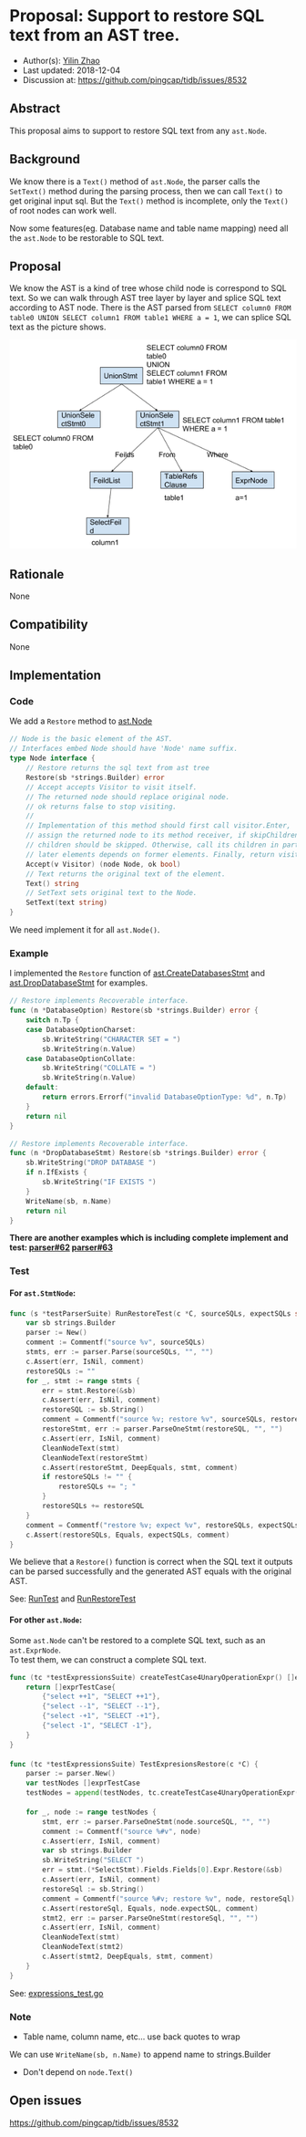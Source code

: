 # Proposal: Support to restore SQL text from an AST tree.

- Author(s):     [Yilin Zhao](https://github.com/leoppro)
- Last updated:  2018-12-04
- Discussion at: https://github.com/pingcap/tidb/issues/8532

## Abstract

This proposal aims to support to restore SQL text from any `ast.Node`.

## Background

We know there is a `Text()` method of `ast.Node`, 
the parser calls the `SetText()` method during the parsing process, 
then we can call `Text()` to get original input sql. 
But the `Text()` method is incomplete, only the `Text()` of root nodes can work well. 

Now some features(eg. Database name and table name mapping) need all the `ast.Node` to be restorable to SQL text.

## Proposal

We know the AST is a kind of tree whose child node is correspond to SQL text. 
So we can walk through AST tree layer by layer and splice SQL text according to AST node. 
There is the AST parsed from `SELECT column0 FROM table0 UNION SELECT column1 FROM table1 WHERE a = 1`, 
we can splice SQL text as the picture shows.

![ast tree](./imgs/ast-tree.png)

## Rationale

None

## Compatibility

None

## Implementation

### Code

We add a `Restore` method to [ast.Node](https://github.com/pingcap/parser/blob/ce4d755a8937ee6bc0e851fafdcd042ab5b1a1c1/ast/ast.go#L28)

```go
// Node is the basic element of the AST.
// Interfaces embed Node should have 'Node' name suffix.
type Node interface {
	// Restore returns the sql text from ast tree
	Restore(sb *strings.Builder) error
	// Accept accepts Visitor to visit itself.
	// The returned node should replace original node.
	// ok returns false to stop visiting.
	//
	// Implementation of this method should first call visitor.Enter,
	// assign the returned node to its method receiver, if skipChildren returns true,
	// children should be skipped. Otherwise, call its children in particular order that
	// later elements depends on former elements. Finally, return visitor.Leave.
	Accept(v Visitor) (node Node, ok bool)
	// Text returns the original text of the element.
	Text() string
	// SetText sets original text to the Node.
	SetText(text string)
}
```

We need implement it for all `ast.Node()`.

### Example

I implemented the `Restore` function of [ast.CreateDatabasesStmt](https://github.com/pingcap/parser/blob/ce4d755a8937ee6bc0e851fafdcd042ab5b1a1c1/ast/ddl.go#L69) 
and [ast.DropDatabaseStmt](https://github.com/pingcap/parser/blob/ce4d755a8937ee6bc0e851fafdcd042ab5b1a1c1/ast/ddl.go#L130) for examples.

```go
// Restore implements Recoverable interface.
func (n *DatabaseOption) Restore(sb *strings.Builder) error {
	switch n.Tp {
	case DatabaseOptionCharset:
		sb.WriteString("CHARACTER SET = ")
		sb.WriteString(n.Value)
	case DatabaseOptionCollate:
		sb.WriteString("COLLATE = ")
		sb.WriteString(n.Value)
	default:
		return errors.Errorf("invalid DatabaseOptionType: %d", n.Tp)
	}
	return nil
}
```

```go
// Restore implements Recoverable interface.
func (n *DropDatabaseStmt) Restore(sb *strings.Builder) error {
	sb.WriteString("DROP DATABASE ")
	if n.IfExists {
		sb.WriteString("IF EXISTS ")
	}
	WriteName(sb, n.Name)
	return nil
}
```

**There are another examples which is including complete implement and test:
[parser#62](https://github.com/pingcap/parser/pull/62) [parser#63](https://github.com/pingcap/parser/pull/63)**

### Test

#### For `ast.StmtNode`:

```go
func (s *testParserSuite) RunRestoreTest(c *C, sourceSQLs, expectSQLs string) {
	var sb strings.Builder
	parser := New()
	comment := Commentf("source %v", sourceSQLs)
	stmts, err := parser.Parse(sourceSQLs, "", "")
	c.Assert(err, IsNil, comment)
	restoreSQLs := ""
	for _, stmt := range stmts {
		err = stmt.Restore(&sb)
		c.Assert(err, IsNil, comment)
		restoreSQL := sb.String()
		comment = Commentf("source %v; restore %v", sourceSQLs, restoreSQL)
		restoreStmt, err := parser.ParseOneStmt(restoreSQL, "", "")
		c.Assert(err, IsNil, comment)
		CleanNodeText(stmt)
		CleanNodeText(restoreStmt)
		c.Assert(restoreStmt, DeepEquals, stmt, comment)
		if restoreSQLs != "" {
			restoreSQLs += "; "
		}
		restoreSQLs += restoreSQL
	}
	comment = Commentf("restore %v; expect %v", restoreSQLs, expectSQLs)
	c.Assert(restoreSQLs, Equals, expectSQLs, comment)
}
```

We believe that a `Restore()` function is correct when the SQL text it outputs can be parsed successfully 
and the generated AST equals with the original AST.

See: [RunTest](https://github.com/pingcap/parser/blob/ce4d755a8937ee6bc0e851fafdcd042ab5b1a1c1/parser_test.go#L255)
and [RunRestoreTest](https://github.com/pingcap/parser/blob/ce4d755a8937ee6bc0e851fafdcd042ab5b1a1c1/parser_test.go#L273)

#### For other `ast.Node`:

Some `ast.Node` can't be restored to a complete SQL text, such as an `ast.ExprNode`.  
To test them, we can construct a complete SQL text.

```go
func (tc *testExpressionsSuite) createTestCase4UnaryOperationExpr() []exprTestCase {
	return []exprTestCase{
		{"select ++1", "SELECT ++1"},
		{"select --1", "SELECT --1"},
		{"select -+1", "SELECT -+1"},
		{"select -1", "SELECT -1"},
	}
}

func (tc *testExpressionsSuite) TestExpresionsRestore(c *C) {
	parser := parser.New()
	var testNodes []exprTestCase
	testNodes = append(testNodes, tc.createTestCase4UnaryOperationExpr()...)

	for _, node := range testNodes {
		stmt, err := parser.ParseOneStmt(node.sourceSQL, "", "")
		comment := Commentf("source %#v", node)
		c.Assert(err, IsNil, comment)
		var sb strings.Builder
		sb.WriteString("SELECT ")
		err = stmt.(*SelectStmt).Fields.Fields[0].Expr.Restore(&sb)
		c.Assert(err, IsNil, comment)
		restoreSql := sb.String()
		comment = Commentf("source %#v; restore %v", node, restoreSql)
		c.Assert(restoreSql, Equals, node.expectSQL, comment)
		stmt2, err := parser.ParseOneStmt(restoreSql, "", "")
		c.Assert(err, IsNil, comment)
		CleanNodeText(stmt)
		CleanNodeText(stmt2)
		c.Assert(stmt2, DeepEquals, stmt, comment)
	}
}
```

See: [expressions_test.go](https://github.com/pingcap/parser/blob/ce4d755a8937ee6bc0e851fafdcd042ab5b1a1c1/ast/expressions_test.go#L122)

### Note

* Table name, column name, etc... use back quotes to wrap

We can use `WriteName(sb, n.Name)` to append name to strings.Builder

* Don't depend on `node.Text()`

## Open issues

https://github.com/pingcap/tidb/issues/8532
